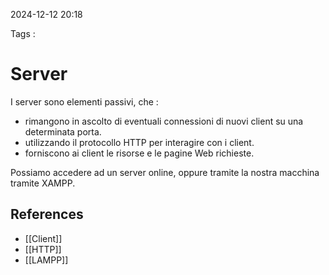2024-12-12 20:18

Tags :

# Server

I server sono elementi passivi,  che : 
- rimangono in ascolto di eventuali connessioni di nuovi client su una determinata porta.
- utilizzando il protocollo HTTP per interagire con i client.
- forniscono ai client le risorse e le pagine Web richieste.

Possiamo accedere ad un server online, oppure tramite la nostra macchina tramite XAMPP.
## References

- [[Client]]
- [[HTTP]]
- [[LAMPP]]